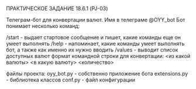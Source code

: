 ПРАКТИЧЕСКОЕ ЗАДАНИЕ 18.6.1 (PJ-03)

Телеграм-бот для конвертации валют. Имя в телеграме @OYY_bot
Бот понимает несколько команд:

/start  - выдает стартовое сообщение и пишет, какие команды еще он умеет выполнять
/help   - напоминает, какие команды умеет выполнять бот, а также как именно их нужно вводить
/values - выводит список доступных валют
формат командной строки для конвертации: <из кaкoй валюты> <в кaкyю валюту> <количество>

файлы проекта: 
oyy_bot.py     - собственно приложение бота
extensions.py  - библиотека классов
conf.py        - файл конфигурации
